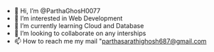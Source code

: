 - 👋 Hi, I’m @ParthaGhosH0077
- 👀 I’m interested in Web Development
- 🌱 I’m currently learning Cloud and Database 
- 💞️ I’m looking to collaborate on any interships
- 📫 How to reach me my mail "parthasarathighosh687@gmail.com

<!---
ParthaGhosH0077/ParthaGhosH0077 is a ✨ special ✨ repository because its `README.md` (this file) appears on your GitHub profile.
You can click the Preview link to take a look at your changes.
--->
